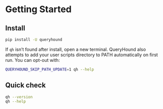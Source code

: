 # Getting Started

## Install

```bash
pip install -U queryhound
```

If `qh` isn’t found after install, open a new terminal. QueryHound also attempts to add your user scripts directory to PATH automatically on first run. You can opt-out with:

```bash
QUERYHOUND_SKIP_PATH_UPDATE=1 qh --help
```

## Quick check

```bash
qh --version
qh --help
```

